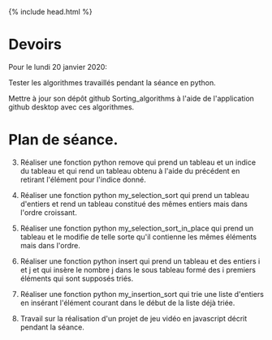 {% include head.html %}

# Devoirs

Pour le lundi 20 janvier 2020: 

Tester les algorithmes travaillés pendant la séance en python.

Mettre à jour son dépôt github Sorting_algorithms à l'aide de l'application github desktop avec ces algorithmes.

# Plan de séance.

3. Réaliser une fonction python remove qui prend un tableau et un indice du tableau et qui rend un tableau obtenu à l'aide du précédent en retirant l'élément pour l'indice donné.

3. Réaliser une fonction python my_selection_sort qui prend un tableau d'entiers et rend un tableau constitué des mêmes entiers mais dans l'ordre croissant.

4. Réaliser une fonction python my_selection_sort_in_place qui prend un tableau et le modifie de telle sorte qu'il contienne les mêmes éléments mais dans l'ordre.

5. Réaliser une fonction python insert qui prend un tableau et des entiers i et j et qui insère le nombre j dans le sous tableau formé des i premiers
éléments qui sont supposés triés.

6. Réaliser une fonction python my_insertion_sort qui trie une liste d'entiers en insérant l'élément courant dans le début de la liste déjà triée.

7. Travail sur la réalisation d'un projet de jeu vidéo en javascript décrit pendant la séance.
